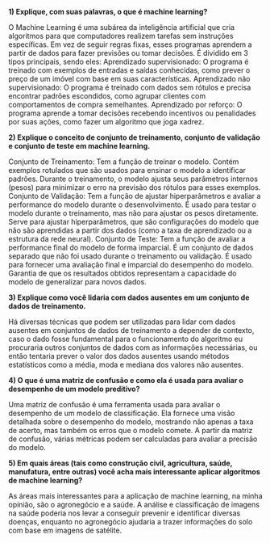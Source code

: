**1) Explique, com suas palavras, o que é machine learning?**

O Machine Learning é uma subárea da inteligência artificial que cria algoritmos para que computadores realizem tarefas sem instruções específicas. Em vez de seguir regras fixas, esses programas aprendem a partir de dados para fazer previsões ou tomar decisões. É dividido em 3 tipos principais, sendo eles:
Aprendizado supervisionado: O programa é treinado com exemplos de entradas e saídas conhecidas, como prever o preço de um imóvel com base em suas características.
Aprendizado não supervisionado: O programa é treinado com dados sem rótulos e precisa encontrar padrões escondidos, como agrupar clientes com comportamentos de compra semelhantes.
Aprendizado por reforço: O programa aprende a tomar decisões recebendo incentivos ou penalidades por suas ações, como fazer um algoritmo que joga xadrez.

**2) Explique o conceito de conjunto de treinamento, conjunto de validação e
conjunto de teste em machine learning.**

Conjunto de Treinamento:
Tem a função de treinar o modelo. Contém exemplos rotulados que são usados para ensinar o modelo a identificar padrões. Durante o treinamento, o modelo ajusta seus parâmetros internos (pesos) para minimizar o erro na previsão dos rótulos para esses exemplos.
Conjunto de Validação:
Tem a função de ajustar hiperparâmetros e avaliar a performance do modelo durante o desenvolvimento. É usado para testar o modelo durante o treinamento, mas não para ajustar os pesos diretamente. Serve para ajustar hiperparâmetros, que são configurações do modelo que não são aprendidas a partir dos dados (como a taxa de aprendizado ou a estrutura da rede neural).
Conjunto de Teste:
Tem a função de avaliar a performance final do modelo de forma imparcial. É um conjunto de dados separado que não foi usado durante o treinamento ou validação. É usado para fornecer uma avaliação final e imparcial do desempenho do modelo. Garantia de que os resultados obtidos representam a capacidade do modelo de generalizar para novos dados.

**3) Explique como você lidaria com dados ausentes em um conjunto de dados
de treinamento.**

Há diversas técnicas que podem ser utilizadas para lidar com dados ausentes em conjuntos de dados de treinamento a depender de contexto, caso o dado fosse fundamental para o funcionamento do algoritmo eu procuraria outros conjuntos de dados com as informações necessárias, ou então tentaria prever o valor dos dados ausentes usando métodos estatísticos como a média, moda e mediana dos valores não ausentes.

**4) O que é uma matriz de confusão e como ela é usada para avaliar o
desempenho de um modelo preditivo?**

Uma matriz de confusão é uma ferramenta usada para avaliar o desempenho de um modelo de classificação. Ela fornece uma visão detalhada sobre o desempenho do modelo, mostrando não apenas a taxa de acerto, mas também os erros que o modelo comete. A partir da matriz de confusão, várias métricas podem ser calculadas para avaliar a precisão do modelo.

**5) Em quais áreas (tais como construção civil, agricultura, saúde, manufatura,
entre outras) você acha mais interessante aplicar algoritmos de machine
learning?**

As áreas mais interessantes para a aplicação de machine learning, na minha opinião, são o agronegócio e a saúde. A análise e classificação de imagens na saúde poderia nos levar a conseguir prevenir e identificar diversas doenças, enquanto no agronegócio ajudaria a trazer informações do solo com base em imagens de satélite.
